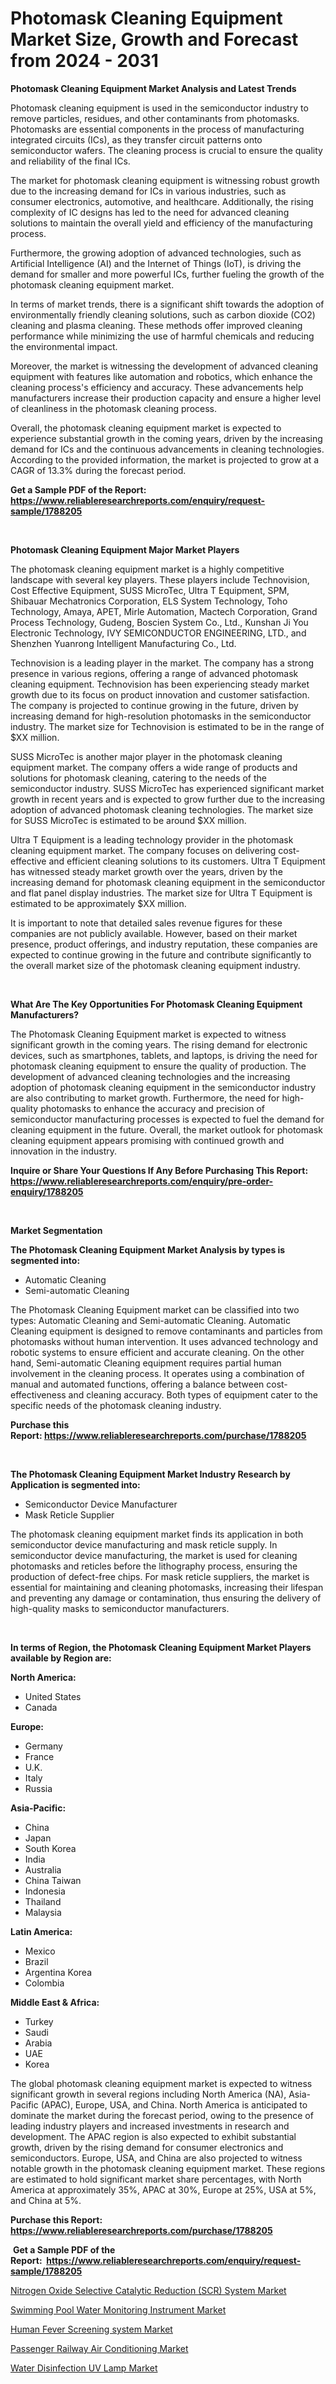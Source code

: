 <p><h1>Photomask Cleaning Equipment Market Size, Growth and Forecast from 2024 - 2031</h1></p><p><strong>Photomask Cleaning Equipment Market Analysis and Latest Trends</strong></p>
<p><p>Photomask cleaning equipment is used in the semiconductor industry to remove particles, residues, and other contaminants from photomasks. Photomasks are essential components in the process of manufacturing integrated circuits (ICs), as they transfer circuit patterns onto semiconductor wafers. The cleaning process is crucial to ensure the quality and reliability of the final ICs.</p><p>The market for photomask cleaning equipment is witnessing robust growth due to the increasing demand for ICs in various industries, such as consumer electronics, automotive, and healthcare. Additionally, the rising complexity of IC designs has led to the need for advanced cleaning solutions to maintain the overall yield and efficiency of the manufacturing process.</p><p>Furthermore, the growing adoption of advanced technologies, such as Artificial Intelligence (AI) and the Internet of Things (IoT), is driving the demand for smaller and more powerful ICs, further fueling the growth of the photomask cleaning equipment market.</p><p>In terms of market trends, there is a significant shift towards the adoption of environmentally friendly cleaning solutions, such as carbon dioxide (CO2) cleaning and plasma cleaning. These methods offer improved cleaning performance while minimizing the use of harmful chemicals and reducing the environmental impact.</p><p>Moreover, the market is witnessing the development of advanced cleaning equipment with features like automation and robotics, which enhance the cleaning process's efficiency and accuracy. These advancements help manufacturers increase their production capacity and ensure a higher level of cleanliness in the photomask cleaning process.</p><p>Overall, the photomask cleaning equipment market is expected to experience substantial growth in the coming years, driven by the increasing demand for ICs and the continuous advancements in cleaning technologies. According to the provided information, the market is projected to grow at a CAGR of 13.3% during the forecast period.</p></p>
<p><strong>Get a Sample PDF of the Report:&nbsp; <a href="https://www.reliableresearchreports.com/enquiry/request-sample/1788205">https://www.reliableresearchreports.com/enquiry/request-sample/1788205</a></strong></p>
<p>&nbsp;</p>
<p><strong>Photomask Cleaning Equipment Major Market Players</strong></p>
<p><p>The photomask cleaning equipment market is a highly competitive landscape with several key players. These players include Technovision, Cost Effective Equipment, SUSS MicroTec, Ultra T Equipment, SPM, Shibauar Mechatronics Corporation, ELS System Technology, Toho Technology, Amaya, APET, Mirle Automation, Mactech Corporation, Grand Process Technology, Gudeng, Boscien System Co., Ltd., Kunshan Ji You Electronic Technology, IVY SEMICONDUCTOR ENGINEERING, LTD., and Shenzhen Yuanrong Intelligent Manufacturing Co., Ltd.</p><p>Technovision is a leading player in the market. The company has a strong presence in various regions, offering a range of advanced photomask cleaning equipment. Technovision has been experiencing steady market growth due to its focus on product innovation and customer satisfaction. The company is projected to continue growing in the future, driven by increasing demand for high-resolution photomasks in the semiconductor industry. The market size for Technovision is estimated to be in the range of $XX million.</p><p>SUSS MicroTec is another major player in the photomask cleaning equipment market. The company offers a wide range of products and solutions for photomask cleaning, catering to the needs of the semiconductor industry. SUSS MicroTec has experienced significant market growth in recent years and is expected to grow further due to the increasing adoption of advanced photomask cleaning technologies. The market size for SUSS MicroTec is estimated to be around $XX million.</p><p>Ultra T Equipment is a leading technology provider in the photomask cleaning equipment market. The company focuses on delivering cost-effective and efficient cleaning solutions to its customers. Ultra T Equipment has witnessed steady market growth over the years, driven by the increasing demand for photomask cleaning equipment in the semiconductor and flat panel display industries. The market size for Ultra T Equipment is estimated to be approximately $XX million.</p><p>It is important to note that detailed sales revenue figures for these companies are not publicly available. However, based on their market presence, product offerings, and industry reputation, these companies are expected to continue growing in the future and contribute significantly to the overall market size of the photomask cleaning equipment industry.</p></p>
<p>&nbsp;</p>
<p><strong>What Are The Key Opportunities For Photomask Cleaning Equipment Manufacturers?</strong></p>
<p><p>The Photomask Cleaning Equipment market is expected to witness significant growth in the coming years. The rising demand for electronic devices, such as smartphones, tablets, and laptops, is driving the need for photomask cleaning equipment to ensure the quality of production. The development of advanced cleaning technologies and the increasing adoption of photomask cleaning equipment in the semiconductor industry are also contributing to market growth. Furthermore, the need for high-quality photomasks to enhance the accuracy and precision of semiconductor manufacturing processes is expected to fuel the demand for cleaning equipment in the future. Overall, the market outlook for photomask cleaning equipment appears promising with continued growth and innovation in the industry.</p></p>
<p><strong>Inquire or Share Your Questions If Any Before Purchasing This Report: <a href="https://www.reliableresearchreports.com/enquiry/pre-order-enquiry/1788205">https://www.reliableresearchreports.com/enquiry/pre-order-enquiry/1788205</a></strong></p>
<p>&nbsp;</p>
<p><strong>Market Segmentation</strong></p>
<p><strong>The Photomask Cleaning Equipment Market Analysis by types is segmented into:</strong></p>
<p><ul><li>Automatic Cleaning</li><li>Semi-automatic Cleaning</li></ul></p>
<p><p>The Photomask Cleaning Equipment market can be classified into two types: Automatic Cleaning and Semi-automatic Cleaning. Automatic Cleaning equipment is designed to remove contaminants and particles from photomasks without human intervention. It uses advanced technology and robotic systems to ensure efficient and accurate cleaning. On the other hand, Semi-automatic Cleaning equipment requires partial human involvement in the cleaning process. It operates using a combination of manual and automated functions, offering a balance between cost-effectiveness and cleaning accuracy. Both types of equipment cater to the specific needs of the photomask cleaning industry.</p></p>
<p><strong>Purchase this Report:&nbsp;<a href="https://www.reliableresearchreports.com/purchase/1788205">https://www.reliableresearchreports.com/purchase/1788205</a></strong></p>
<p>&nbsp;</p>
<p><strong>The Photomask Cleaning Equipment Market Industry Research by Application is segmented into:</strong></p>
<p><ul><li>Semiconductor Device Manufacturer</li><li>Mask Reticle Supplier</li></ul></p>
<p><p>The photomask cleaning equipment market finds its application in both semiconductor device manufacturing and mask reticle supply. In semiconductor device manufacturing, the market is used for cleaning photomasks and reticles before the lithography process, ensuring the production of defect-free chips. For mask reticle suppliers, the market is essential for maintaining and cleaning photomasks, increasing their lifespan and preventing any damage or contamination, thus ensuring the delivery of high-quality masks to semiconductor manufacturers.</p></p>
<p>&nbsp;</p>
<p><strong>In terms of Region, the Photomask Cleaning Equipment Market Players available by Region are:</strong></p>
<p>
    <p> <strong> North America: </strong>
        <ul>
            <li>United States</li>
            <li>Canada</li>
        </ul>
        </p> 
    <p> <strong> Europe: </strong>
        <ul>
            <li>Germany</li>
            <li>France</li>
            <li>U.K.</li>
            <li>Italy</li>
            <li>Russia</li>
        </ul>
        </p> 
    <p> <strong> Asia-Pacific: </strong>
        <ul>
            <li>China</li>
            <li>Japan</li>
            <li>South Korea</li>
            <li>India</li>
            <li>Australia</li>
            <li>China Taiwan</li>
            <li>Indonesia</li>
            <li>Thailand</li>
            <li>Malaysia</li>
        </ul>
        </p> 
    <p> <strong> Latin America: </strong>
        <ul>
            <li>Mexico</li>
            <li>Brazil</li>
            <li>Argentina Korea</li>
            <li>Colombia</li>
        </ul>
        </p> 
    <p> <strong> Middle East & Africa: </strong>
        <ul>
            <li>Turkey</li>
            <li>Saudi</li>
            <li>Arabia</li>
            <li>UAE</li>
            <li>Korea</li>
        </ul>
    </p>
    </p>
<p><p>The global photomask cleaning equipment market is expected to witness significant growth in several regions including North America (NA), Asia-Pacific (APAC), Europe, USA, and China. North America is anticipated to dominate the market during the forecast period, owing to the presence of leading industry players and increased investments in research and development. The APAC region is also expected to exhibit substantial growth, driven by the rising demand for consumer electronics and semiconductors. Europe, USA, and China are also projected to witness notable growth in the photomask cleaning equipment market. These regions are estimated to hold significant market share percentages, with North America at approximately 35%, APAC at 30%, Europe at 25%, USA at 5%, and China at 5%.</p></p>
<p><strong>Purchase this Report: <a href="https://www.reliableresearchreports.com/purchase/1788205">https://www.reliableresearchreports.com/purchase/1788205</a></strong></p>
<p>&nbsp;<strong>Get a Sample PDF of the Report:&nbsp;&nbsp;<a href="https://www.reliableresearchreports.com/enquiry/request-sample/1788205">https://www.reliableresearchreports.com/enquiry/request-sample/1788205</a></strong></p>
<p><strong></strong></p>
<p><p><a href="https://github.com/zebdakicsin/Market-Research-Report-List-2/blob/main/nitrogen-oxide-selective-catalytic-reduction-scr-system-market.md">Nitrogen Oxide Selective Catalytic Reduction (SCR) System Market</a></p><p><a href="https://github.com/sofyaavrova/Market-Research-Report-List-2/blob/main/swimming-pool-water-monitoring-instrument-market.md">Swimming Pool Water Monitoring Instrument Market</a></p><p><a href="https://github.com/kholmovskayalyudmila/Market-Research-Report-List-2/blob/main/human-fever-screening-system-market.md">Human Fever Screening system Market</a></p><p><a href="https://github.com/kuntayevaz/Market-Research-Report-List-2/blob/main/passenger-railway-air-conditioning-market.md">Passenger Railway Air Conditioning Market</a></p><p><a href="https://github.com/Krish2023na/Market-Research-Report-List-2/blob/main/water-disinfection-uv-lamp-market.md">Water Disinfection UV Lamp Market</a></p></p>